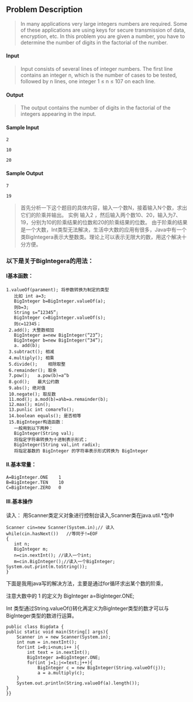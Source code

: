## Problem Description

> In many applications very large integers numbers are required. Some of these applications are using keys for secure transmission of data, encryption, etc. In this problem you are given a number, you have to determine the number of digits in the factorial of the number.

#### Input

> Input consists of several lines of integer numbers. The first line contains an integer n, which is the number of cases to be tested, followed by n lines, one integer 1 ≤ n ≤ 107 on each line.

#### Output

> The output contains the number of digits in the factorial of the integers appearing in the input.

#### Sample Input
````
2

10

20
````
#### Sample Output
````
7

19
````
>首先分析一下这个题目的具体内容，输入一个数N，接着输入N个数，求出它们的阶乘并输出。
实例 输入2 ，然后输入两个数10、20，输入为7、19，分别为10的阶乘结果的位数和20的阶乘结果的位数。
由于阶乘的结果是一个大数，Int类型无法解决，生活中大数的应用有很多，Java中有一个类BigIntegera表示大整数类。理论上可以表示无限大的数，用这个解决十分方便。

### 以下是关于BigIntegera的用法：

#### Ⅰ基本函数：
````
1.valueOf(parament); 将参数转换为制定的类型
   比如 int a=3;
   BigInteger b=BigInteger.valueOf(a);
   则b=3;
   String s=”12345”;
   BigInteger c=BigInteger.valueOf(s);
   则c=12345；
 2.add(); 大整数相加
   BigInteger a=new BigInteger(“23”);
   BigInteger b=new BigInteger(“34”);
   a. add(b);
 3.subtract(); 相减
 4.multiply(); 相乘
 5.divide();    相除取整 
 6.remainder(); 取余
 7.pow();   a.pow(b)=a^b 
 8.gcd();   最大公约数
 9.abs(); 绝对值
 10.negate(); 取反数
 11.mod(); a.mod(b)=a%b=a.remainder(b);
 12.max(); min();
 13.punlic int comareTo();
 14.boolean equals(); 是否相等
 15.BigInteger构造函数：
   一般用到以下两种：
   BigInteger(String val);
   将指定字符串转换为十进制表示形式；
   BigInteger(String val,int radix);
   将指定基数的 BigInteger 的字符串表示形式转换为 BigInteger
````
#### Ⅱ.基本常量：
````
A=BigInteger.ONE    1
B=BigInteger.TEN    10
C=BigInteger.ZERO   0
````
#### Ⅲ.基本操作
 读入：
用Scanner类定义对象进行控制台读入,Scanner类在java.util.*包中
````
Scanner cin=new Scanner(System.in);// 读入
while(cin.hasNext())   //等同于!=EOF
{
   int n;
   BigInteger m;
   n=cin.nextInt(); //读入一个int;
   m=cin.BigInteger();//读入一个BigInteger;
System.out.print(m.toString());
}
````
下面是我用java写的解决方法，主要是通过for循环求出某个数的阶乘，

注意大数中的 1 的定义为     BigInteger a=BigInteger.ONE;       

Int 类型通过String.valueOf()转化再定义为BigInteger类型的数才可以与BigInteger类型的数进行运算。
````
public class Bigdata {    
public static void main(String[] args){        
    Scanner in = new Scanner(System.in);       
    int num = in.nextInt();        
    for(int i=0;i<num;i++ ){            
        int text = in.nextInt();            
        BigInteger a=BigInteger.ONE;           
        for(int j=1;j<=text;j++){                
            BigInteger c = new BigInteger(String.valueOf(j));                
            a = a.multiply(c);            
    }            
    System.out.println(String.valueOf(a).length());        
}    
}}

````
